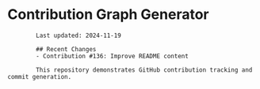 # Contribution Graph Generator
            
            Last updated: 2024-11-19
            
            ## Recent Changes
            - Contribution #136: Improve README content
            
            This repository demonstrates GitHub contribution tracking and commit generation.
        